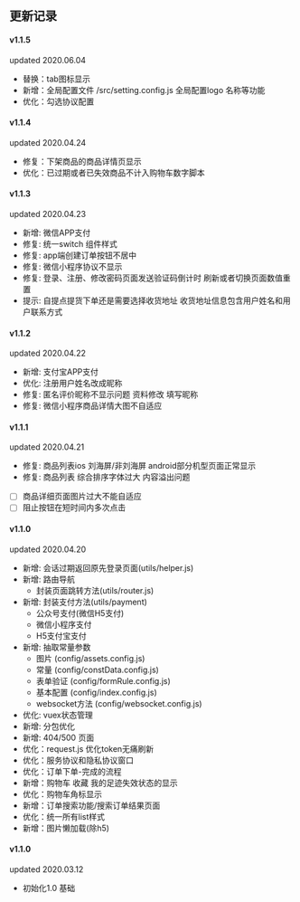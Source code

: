 ## 更新记录

#### v1.1.5

updated 2020.06.04

- 替换：tab图标显示
- 新增：全局配置文件 /src/setting.config.js 全局配置logo 名称等功能
- 优化：勾选协议配置

#### v1.1.4

updated 2020.04.24

- 修复：下架商品的商品详情页显示
- 优化：已过期或者已失效商品不计入购物车数字脚本

#### v1.1.3

updated 2020.04.23

- 新增: 微信APP支付
- 修复: 统一switch 组件样式
- 修复: app端创建订单按钮不居中
- 修复: 微信小程序协议不显示
- 修复: 登录、注册、修改密码页面发送验证码倒计时 刷新或者切换页面数值重置
- 提示: 自提点提货下单还是需要选择收货地址 收货地址信息包含用户姓名和用户联系方式

#### v1.1.2

updated 2020.04.22

- 新增: 支付宝APP支付
- 优化: 注册用户姓名改成昵称
- 修复: 匿名评价昵称不显示问题 资料修改 填写昵称
- 修复: 微信小程序商品详情大图不自适应

#### v1.1.1

updated 2020.04.21

- 修复: 商品列表ios 刘海屏/非刘海屏 android部分机型页面正常显示
- 修复: 商品列表 综合排序字体过大 内容溢出问题
- [ ] 商品详细页面图片过大不能自适应
- [ ] 阻止按钮在短时间内多次点击

#### v1.1.0

updated 2020.04.20

- 新增: 会话过期返回原先登录页面(utils/helper.js)
- 新增: 路由导航
    - 封装页面跳转方法(utils/router.js)
- 新增: 封装支付方法(utils/payment)
    - 公众号支付(微信H5支付)
    - 微信小程序支付
    - H5支付宝支付
- 新增: 抽取常量参数
    - 图片 (config/assets.config.js)
    - 常量 (config/constData.config.js)
    - 表单验证 (config/formRule.config.js)
    - 基本配置 (config/index.config.js)
    - websocket方法 (config/websocket.config.js)
- 优化: vuex状态管理
- 新增: 分包优化
- 新增: 404/500 页面
- 优化：request.js 优化token无痛刷新
- 优化：服务协议和隐私协议窗口
- 优化：订单下单-完成的流程
- 新增：购物车 收藏 我的足迹失效状态的显示
- 优化：购物车角标显示
- 新增：订单搜索功能/搜索订单结果页面
- 优化：统一所有list样式
- 新增：图片懒加载(除h5)

#### v1.1.0

updated 2020.03.12

- 初始化1.0 基础
